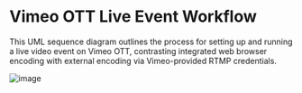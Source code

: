 # Vimeo OTT Live Event Workflow
This UML sequence diagram outlines the process for setting up and running a live video event on Vimeo OTT, contrasting integrated web browser encoding with external encoding via Vimeo-provided RTMP credentials. 

![image](https://github.com/user-attachments/assets/adb7202c-003e-4741-a534-8598963fac28)

